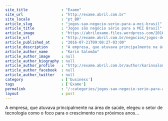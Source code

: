 ```yaml
---
site_title               : "Exame"
site_url                 : "http://exame.abril.com.br"
site_locale              : "pt_BR"
article_slug             : "jogos-sao-negocio-serio-para-a-mci-brasil"
article_title            : "Jogos são negócio sério para a MCI Brasil"
article_image            : "https://abrilexame.files.wordpress.com/2016/09/size_960_16_9_cp2.jpg?quality=70&strip=all&w=960"
article_url              : "http://exame.abril.com.br/negocios/jogos-de-computador-sao-negocio-serio-para-a-mci-brasil/"
article_published_at     : "2016-07-21T09:08:27-03:00"
article_description      : "A empresa, que atuvava principalmente na área de saúde, elegeu o setor de tecnologia como o foco para o crescimento nos próximos anos..."
article_author_name      : "Karin Salomão"
article_author_image     : null
article_author_biography : null
article_author_profile   : "http://exame.abril.com.br/author/karinsalomaoexame/"
article_author_facebook  : null
article_author_twitter   : null
category                 : ['business']
tags                     : ['Exame']
permalink                : "/:categories/jogos-sao-negocio-serio-para-a-mci-brasil/"
layout                   : post
---
```


A empresa, que atuvava principalmente na área de saúde, elegeu o setor de tecnologia como o foco para o crescimento nos próximos anos...
